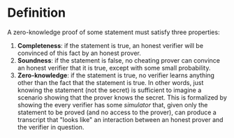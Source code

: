 # Definition 
A zero-knowledge proof of some statement must satisfy three properties: 
1. **Completeness**: if the statement is true, an honest verifier will be convinced of this fact by an honest prover. 
2. **Soundness**: if the statement is false, no cheating prover can convince an honest verifier that it is true, except with some small probability. 
3. **Zero-knowledge**: if the statement is true, no verifier learns anything other than the fact that the statement is true. In other words, just knowing the statement (not the secret) is sufficient to imagine a scenario showing that the prover knows the secret. This is formalized by showing the every verifier has some *simulator* that, given only the statement to be proved (and no access to the prover), can produce a transcript that "looks like" an interaction between an honest prover and the verifier in question. 